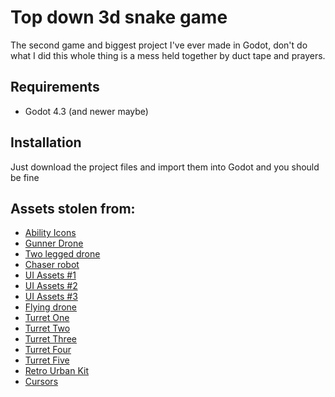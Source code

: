 # Top down 3d snake game

The second game and biggest project I've ever made in Godot, don't do what I did this whole thing is a mess held together by duct tape and prayers.

## Requirements

- Godot 4.3 (and newer maybe)

## Installation

Just download the project files and import them into Godot and you should be fine

## Assets stolen from:

- [Ability Icons](https://free-game-assets.itch.io/free-skill-3232-icons-for-cyberpunk-game)
- [Gunner Drone](https://sketchfab.com/3d-models/xrk-m-autonomous-combat-drone-2153909c16b242c293b5c296ce142799)
- [Two legged drone](https://sketchfab.com/3d-models/military-drone-low-poly-24456f3cf17f4a12b05fbe9d95c3687d)
- [Chaser robot](https://sketchfab.com/3d-models/fnaf-sb-mimic-98c4b02ef2754403a469cce4e9f5039c)
- [UI Assets #1](https://wenrexa.itch.io/kit-nesia2)
- [UI Assets #2](https://wenrexa.itch.io/holoui)
- [UI Assets #3](https://wenrexa.itch.io/ui-different02)
- [Flying drone](https://poly.pizza/m/UDTM6X1y9a)
- [Turret One](https://poly.pizza/m/mXKbcMPLSS)
- [Turret Two](https://poly.pizza/m/wMb4gh6STL)
- [Turret Three](https://poly.pizza/m/ekTQhbJId7)
- [Turret Four](https://poly.pizza/m/mNJ6poH7Cp)
- [Turret Five ](https://poly.pizza/m/hThPXDCbwl)
- [Retro Urban Kit](https://kenney.nl/assets/retro-urban-kit)
- [Cursors](https://kenney-assets.itch.io/cursor-pack)



